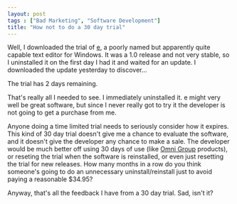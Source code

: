 ```yaml
---
layout: post
tags : ["Bad Marketing", "Software Development"]
title: "How not to do a 30 day trial"
---
```

Well, I downloaded the trial of [e][1], a poorly named but apparently quite capable text editor for Windows</a>. It was a 1.0 release and not very stable, so I uninstalled it on the first day I had it and waited for an update. I downloaded the update yesterday to discover...

[1]: http://www.e-texteditor.com/

The trial has 2 days remaining.

That's really all I needed to see. I immediately uninstalled it. e might very well be great software, but since I never really got to try it the developer is not going to get a purchase from me.

Anyone doing a time limited trial needs to seriously consider how it expires. This kind of 30 day trial doesn't give me a chance to evaluate the software, and it doesn't give the developer any chance to make a sale. The developer would be much better off using 30 days of use (like [Omni Group][2] products), or reseting the trial when the software is reinstalled, or even just resetting the trial for new releases. How many months in a row do you think someone's going to do an unnecessary uninstall/reinstall just to avoid paying a reasonable $34.95?

[2]: http://www.omnigroup.com/

Anyway, that's all the feedback I have from a 30 day trial. Sad, isn't it?